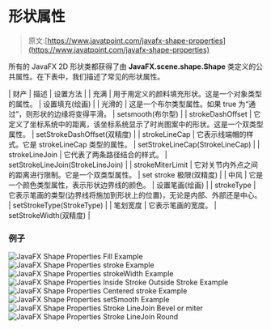 # 形状属性

> 原文:[https://www.javatpoint.com/javafx-shape-properties](https://www.javatpoint.com/javafx-shape-properties)

所有的 JavaFX 2D 形状类都获得了由 **JavaFX.scene.shape.Shape** 类定义的公共属性。在下表中，我们描述了常见的形状属性。

| 财产 | 描述 | 设置方法 |
| 充满 | 用于用定义的颜料填充形状。这是一个对象<paint>类型的属性。</paint> | 设置填充(绘画) |
| 光滑的 | 这是一个布尔类型属性。如果 true 为“通过”，则形状的边缘将变得平滑。 | setsmooth(布尔型) |
| strokeDashOffset | 它定义了坐标系统中的距离，该坐标系统显示了时尚图案中的形状。这是一个双类型属性。 | setStrokeDashOffset(双精度) |
| strokeLineCap | 它表示线端帽的样式。它是 strokeLineCap 类型的属性。 | setStrokeLineCap(StrokeLineCap) |
| strokeLineJoin | 它代表了两条路径结合的样式。 | setStrokeLineJoin(StrokeLineJoin) |
| strokeMiterLimit | 它对关节内外点之间的距离进行限制。它是一个双类型属性。 | set stroke 极限(双精度) |
| 中风 | 它是一个颜色类型属性，表示形状边界线的颜色。 | 设置笔画(绘画) |
| strokeType | 它表示笔画的类型(边界线将施加到形状上的位置)，无论是内部、外部还是中心。 | setStrokeType(StrokeType) |
| 笔划宽度 | 它表示笔画的宽度。 | setStrokeWidth(双精度) |

### 例子

![JavaFX Shape Properties Fill Example](../Images/bd8f7f95dde61059eeb14b650c1fb019.png)
![JavaFX Shape Properties stroke Example](../Images/81cdce1494323a8604c02b770c76141f.png)
![JavaFX Shape Properties strokeWidth Example](../Images/260abb059621c1b3568fb81b688dc663.png)
![JavaFX Shape Properties Inside Stroke Outside Stroke Example](../Images/121f349aa30fab53ebd2304262f7997a.png)
![JavaFX Shape Properties Centered stroke Example](../Images/7e16ffee242730c041093a8dc8b21abf.png)
![JavaFX Shape Properties setSmooth Example](../Images/1c2a764a400ff79d1cded1af30da09ed.png)
![JavaFX Shape Properties Stroke LineJoin Bevel or miter](../Images/2cf02d88f83978423a18564b17b6f12b.png)
![JavaFX Shape Properties Stroke LineJoin Round](../Images/606cbc8eafbee0b8c015e5d4d749166b.png)